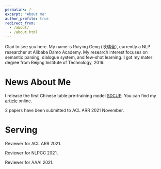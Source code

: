 ```yaml
---
permalink: /
excerpt: "About me"
author_profile: true
redirect_from: 
  - /about/
  - /about.html
---
```



Glad to see you here. My name is Ruiying Geng (耿瑞莹), currently a NLP researcher at Alibaba Damo Academy. My research interest focuses on semantic parsing, dialogue system, and few-shot learning. I got my mater degree from Beijing Institute of Technology, 2019.


News About Me 
======
I release the first Chinese table pre-training model [SDCUP](https://github.com/alibaba/AliceMind/tree/main/SDCUP). You can find my [article](https://mp.weixin.qq.com/s/DxOVCvo-TQ2Cm77ng_ZULQ) online.

2 papers have been submitted to ACL ARR 2021 November.


Serving
======
Reviewer for ACL ARR 2021.

Reviewer for NLPCC 2021.

Reviewer for AAAI 2021.

